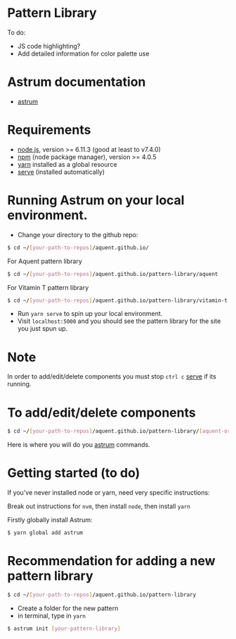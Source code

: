 # Pattern Library
To do:
* JS code highlighting?
* Add detailed information for color palette use
# Astrum documentation
* [astrum]
# Requirements
* [node.js], version >= 6.11.3 (good at least to v7.4.0)
* [npm] (node package manager), version >=  4.0.5
* [yarn] installed as a global resource
* [serve] (installed automatically)
# Running Astrum on your local environment.
* Change your directory to the github repo:
```sh
$ cd ~/[your-path-to-repos]/aquent.github.io/
```
For Aquent pattern library
```sh
$ cd ~/[your-path-to-repos]/aquent.github.io/pattern-library/aquent
```
For Vitamin T pattern library
```sh
$ cd ~/[your-path-to-repos]/aquent.github.io/pattern-library/vitamin-t
```

* Run `yarn serve` to spin up your local environment.
* Visit `localhost:5000` and you should see the pattern library for the site you just spun up.
# Note
In order to add/edit/delete components you must stop `ctrl c` [serve] if its running.
# To add/edit/delete components
```sh
$ cd ~/[your-path-to-repos]/aquent.github.io/pattern-library/[aquent-or-vt-library]
```
Here is where you will do you [astrum] commands.


# Getting started (to do)
If you've never installed node or yarn, need very specific instructions:

Break out instructions for `nvm`, then install `node`, then install `yarn`

Firstly globally install Astrum:
```sh
$ yarn global add astrum
```

# Recommendation for adding a new pattern library
```sh
$ cd ~/[your-path-to-repos]/aquent.github.io/pattern-library
```
* Create a folder for the new pattern
* in terminal, type in `yarn`
```sh
$ astrum init [your-pattern-library]
```

[//]: #

   [git-repo-url]: <https://github.com/aquent/aquent.github.io.git>
   [node.js]: <http://nodejs.org/en/>
   [npm]: <https://www.npmjs.com/>
   [nvm]: <https://github.com/creationix/nvm>
   [yarn]: <https://yarnpkg.com/en/docs/install>
   [serve]: <https://yarnpkg.com/en/package/serve>
   [astrum]: <https://github.com/NoDivide/astrum>
